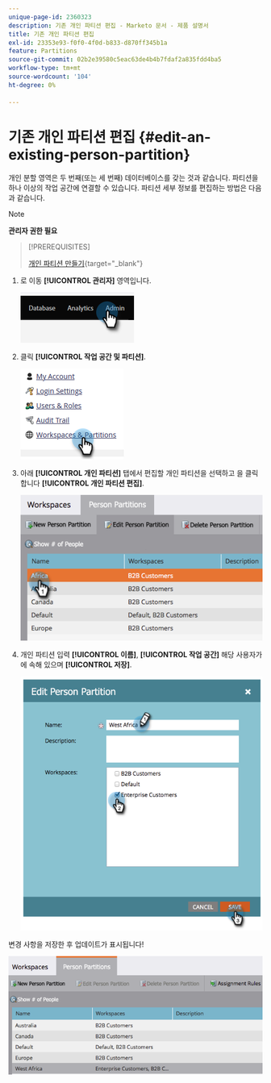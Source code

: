 ```yaml
---
unique-page-id: 2360323
description: 기존 개인 파티션 편집 - Marketo 문서 - 제품 설명서
title: 기존 개인 파티션 편집
exl-id: 23353e93-f0f0-4f0d-b833-d870ff345b1a
feature: Partitions
source-git-commit: 02b2e39580c5eac63de4b4b7fdaf2a835fdd4ba5
workflow-type: tm+mt
source-wordcount: '104'
ht-degree: 0%

---
```


# 기존 개인 파티션 편집 {#edit-an-existing-person-partition}

개인 분할 영역은 두 번째(또는 세 번째) 데이터베이스를 갖는 것과 같습니다. 파티션을 하나 이상의 작업 공간에 연결할 수 있습니다. 파티션 세부 정보를 편집하는 방법은 다음과 같습니다.

>[!NOTE]
>
>**관리자 권한 필요**

>[!PREREQUISITES]
>
>[개인 파티션 만들기](/help/marketo/product-docs/administration/workspaces-and-person-partitions/create-a-person-partition.md){target="_blank"}

1. 로 이동 **[!UICONTROL 관리자]** 영역입니다.

   ![](assets/edit-an-existing-person-partition-1.png)

1. 클릭 **[!UICONTROL 작업 공간 및 파티션]**.

   ![](assets/edit-an-existing-person-partition-2.png)

1. 아래 **[!UICONTROL 개인 파티션]** 탭에서 편집할 개인 파티션을 선택하고 을 클릭합니다 **[!UICONTROL 개인 파티션 편집]**.

   ![](assets/edit-an-existing-person-partition-3.png)

1. 개인 파티션 입력 **[!UICONTROL 이름]**, **[!UICONTROL 작업 공간]** 해당 사용자가에 속해 있으며 **[!UICONTROL 저장]**.

   ![](assets/edit-an-existing-person-partition-4.png)

변경 사항을 저장한 후 업데이트가 표시됩니다!

![](assets/edit-an-existing-person-partition-5.png)
